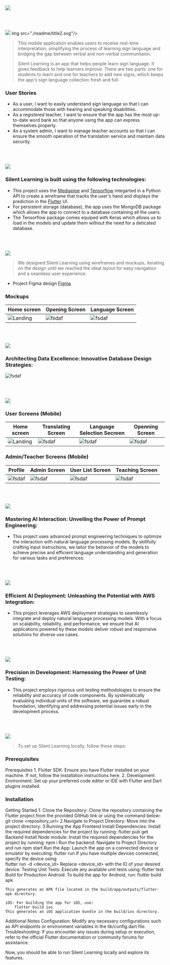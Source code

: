 <img src="./readme/title1.svg"/>

<br><br>

<!-- project philosophy -->
<img src="./readme/title2.svg"/>
img src="./readme/title2.svg"/>

>This mobile application enables users to receive real-time interpretation, simplifying the process of learning sign language and bridging the gap between verbal and non-verbal communitaion.
> 
>Silent Learning is an app that helps people learn sign language. It gives feedback to help learners improve. There are two parts: one for students to learn and one for teachers to add new signs, which keeps the app's sign language collection fresh and full.


### User Stories
- As a user, I want to easily understand sign language so that I can accommodate those with hearing and speaking disabilities.
- As a registered teacher, I want to ensure that the app has the most up-to-date word bank so that anyone using the app can express themselves properly.
- As a system admin, I want to manage teacher accounts so that I can ensure the smooth operation of the translation service and maintain data security.

<br><br>
<!-- Tech stack -->
<img src="./readme/title3.svg"/>

###  Silent Learning is built using the following technologies:

- This project uses the [Mediapipe](https://mediapipe.readthedocs.io/) and [Tensorflow](https://www.tensorflow.org/api_docs) integarted in a Python API to create a wireframe that tracks the user's hand and displays the prediction in the [Flutter](https://docs.flutter.dev/) UI.
- For persistent storage (database), the app uses the MongoDB package which allows the app to connect to a database containing all the users.
- The Tensorflow package comes equiped with Keras which allows us to load in the models and update them without the need for a deticated database.

<br><br>
<!-- UI UX -->
<img src="./readme/title4.svg"/>


> We designed Silent Learning using wireframes and mockups, iterating on the design until we reached the ideal layout for easy navigation and a seamless user experience.

- Project Figma design [Figma](https://www.figma.com/file/xcOANpKdHBofpmiJXo8pvz/Silent-Learning?type=design&node-id=0-1&mode=design&t=8ozsZ9HivkYXuGxC-0)


### Mockups
| Home screen  | Opening Screen | Language Screen |
| ---| ---| ---|
| ![Landing](./readme/images/Home%20screen.png) | ![fsdaf](./readme/images/Openning%20Screen.png) | ![fsdaf](./readme/images/Language%20screen.png) |

<br><br>

<!-- Database Design -->
<img src="./readme/title5.svg"/>

###  Architecting Data Excellence: Innovative Database Design Strategies:

![fsdaf](./readme/images/mongo_database_v1.png)


<br><br>


<!-- Implementation -->
<img src="./readme/title6.svg"/>


### User Screens (Mobile)
| Home screen  | Translating Screen |Language Selection Secreen | Openning Screen | 
| ---| ---| ---| ---|
| ![Landing](./readme/images/Home%20screen.png) | ![fsdaf](./readme/images/Learning%20Screen.png) | ![fsdaf](./readme/images/Language%20screen.png) | ![fsdaf](./readme/images/Openning%20Screen.png) |

### Admin/Teacher Screens (Mobile)
| Profile | Admin Screen | User List Screen | Teaching Screen | 
| ---| ---| ---| ---|
| ![fsdaf](./readme/images/profile.png) | ![fsdaf](./readme/images/Admin.png) |![fsdaf](./readme/images/User%20list.png) | ![fsdaf](./readme/images/Teaching%20screen.png) | 


<br><br>


<!-- Prompt Engineering -->
<img src="./readme/title7.svg"/>

###  Mastering AI Interaction: Unveiling the Power of Prompt Engineering:

- This project uses advanced prompt engineering techniques to optimize the interaction with natural language processing models. By skillfully crafting input instructions, we tailor the behavior of the models to achieve precise and efficient language understanding and generation for various tasks and preferences.

<br><br>

<!-- AWS Deployment -->
<img src="./readme/title8.svg"/>

###  Efficient AI Deployment: Unleashing the Potential with AWS Integration:

- This project leverages AWS deployment strategies to seamlessly integrate and deploy natural language processing models. With a focus on scalability, reliability, and performance, we ensure that AI applications powered by these models deliver robust and responsive solutions for diverse use cases.

<br><br>

<!-- Unit Testing -->
<img src="./readme/title9.svg"/>

###  Precision in Development: Harnessing the Power of Unit Testing:

- This project employs rigorous unit testing methodologies to ensure the reliability and accuracy of code components. By systematically evaluating individual units of the software, we guarantee a robust foundation, identifying and addressing potential issues early in the development process.

<br><br>


<!-- How to run -->
<img src="./readme/title10.svg"/>

> To set up Silent Learning locally, follow these steps:

### Prerequisites

Prerequisites
    1. Flutter SDK: Ensure you have Flutter installed on your machine. If not, follow the installation instructions here.
    2. Development Environment: Set up your preferred code editor or IDE with Flutter and Dart plugins installed.

### Installation
Getting Started
    1. Clone the Repository: Clone the repository containing the Flutter project from the provided GitHub link or using the command below:
    git clone <repository_url>
    2.Navigate to Project Directory: Move into the project directory:
    3.Running the App
        Frontend Install Dependencies: Install the required dependencies for the project by running:
            flutter pub get
        Backend Install Node module: Install the required dependencies for the project by running:
            npm i
Run the backend: Navigate to Project Directory and run
            npm start
Run the App: Launch the app on a connected device or emulator by executing:
        flutter run
    If you have multiple devices connected, specify the device using:   
        flutter run -d <device_id>
    Replace <device_id> with the ID of your desired device.
Testing
    Unit Tests: Execute any available unit tests using:
        flutter test
Build for Production
    Android: To build the app for Android, run:
        flutter build apk

    This generates an APK file located in the build/app/outputs/flutter-apk directory.

    iOS: For building the app for iOS, use:
        flutter build ios
    This generates an iOS application bundle in the build/ios directory.

Additional Notes
Configuration: Modify any necessary configurations such as API endpoints or environment variables in the lib/config.dart file.
Troubleshooting: If you encounter any issues during setup or execution, refer to the official Flutter documentation or community forums for assistance.

Now, you should be able to run Silent Learning locally and explore its features.
